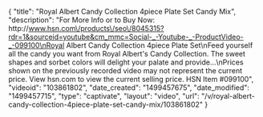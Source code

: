 {
    "title": "Royal Albert Candy Collection 4piece Plate Set  Candy Mix",
    "description": "For More Info or to Buy Now: http:\/\/www.hsn.com\/products\/seo\/8045315?rdr=1&sourceid=youtube&cm_mmc=Social-_-Youtube-_-ProductVideo-_-099100\nRoyal Albert Candy Collection 4piece Plate Set\nFeed yourself all the candy you want from Royal Albert's Candy Collection. The sweet shapes and sorbet colors will delight your palate and provide...\nPrices shown on the previously recorded video may not represent the current price.  View hsn.com to view the current selling price. HSN Item #099100",
    "videoid": "103861802",
    "date_created": "1499457675",
    "date_modified": "1499457715",
    "type": "captivate",
    "layout": "video",
    "url": "\/v\/royal-albert-candy-collection-4piece-plate-set-candy-mix\/103861802"
}